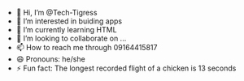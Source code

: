 - 👋 Hi, I’m @Tech-Tigress
- 👀 I’m interested in buiding apps
- 🌱 I’m currently learning HTML
- 💞️ I’m looking to collaborate on ...
- 📫 How to reach me through 09164415817
- 😄 Pronouns: he/she
- ⚡ Fun fact: The longest recorded flight of a chicken is 13 seconds

<!---
Tech-Tigress/Tech-Tigress is a ✨ special ✨ repository because its `README.md` (this file) appears on your GitHub profile.
You can click the Preview link to take a look at your changes.
--->
